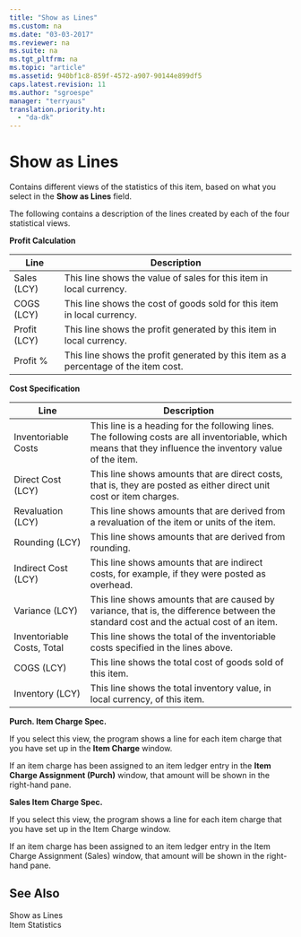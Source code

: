 ```yaml
---
title: "Show as Lines"
ms.custom: na
ms.date: "03-03-2017"
ms.reviewer: na
ms.suite: na
ms.tgt_pltfrm: na
ms.topic: "article"
ms.assetid: 940bf1c8-859f-4572-a907-90144e899df5
caps.latest.revision: 11
ms.author: "sgroespe"
manager: "terryaus"
translation.priority.ht: 
  - "da-dk"
---
```

# Show as Lines
Contains different views of the statistics of this item, based on what you select in the **Show as Lines** field.  
  
 The following contains a description of the lines created by each of the four statistical views.  
  
 **Profit Calculation**  
  
|Line|Description|  
|----------|-----------------|  
|Sales \(LCY\)|This line shows the value of sales for this item in local currency.|  
|COGS \(LCY\)|This line shows the cost of goods sold for this item in local currency.|  
|Profit \(LCY\)|This line shows the profit generated by this item in local currency.|  
|Profit %|This line shows the profit generated by this item as a percentage of the item cost.|  
  
 **Cost Specification**  
  
|Line|Description|  
|----------|-----------------|  
|Inventoriable Costs|This line is a heading for the following lines. The following costs are all inventoriable, which means that they influence the inventory value of the item.|  
|Direct Cost \(LCY\)|This line shows amounts that are direct costs, that is, they are posted as either direct unit cost or item charges.|  
|Revaluation \(LCY\)|This line shows amounts that are derived from a revaluation of the item or units of the item.|  
|Rounding \(LCY\)|This line shows amounts that are derived from rounding.|  
|Indirect Cost \(LCY\)|This line shows amounts that are indirect costs, for example, if they were posted as overhead.|  
|Variance \(LCY\)|This line shows amounts that are caused by variance, that is, the difference between the standard cost and the actual cost of an item.|  
|Inventoriable Costs, Total|This line shows the total of the inventoriable costs specified in the lines above.|  
|COGS \(LCY\)|This line shows the total cost of goods sold of this item.|  
|Inventory \(LCY\)|This line shows the total inventory value, in local currency, of this item.|  
  
 **Purch. Item Charge Spec.**  
  
 If you select this view, the program shows a line for each item charge that you have set up in the **Item Charge** window.  
  
 If an item charge has been assigned to an item ledger entry in the **Item Charge Assignment \(Purch\)** window, that amount will be shown in the right\-hand pane.  
  
 **Sales Item Charge Spec.**  
  
 If you select this view, the program shows a line for each item charge that you have set up in the Item Charge window.  
  
 If an item charge has been assigned to an item ledger entry in the Item Charge Assignment \(Sales\) window, that amount will be shown in the right\-hand pane.  
  
## See Also  
 Show as Lines   
 Item Statistics